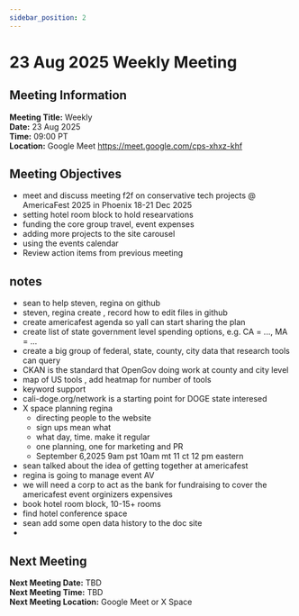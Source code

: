 ```yaml
---
sidebar_position: 2
---
```


# 23 Aug 2025 Weekly Meeting

## Meeting Information

**Meeting Title:** Weekly  
**Date:** 23 Aug 2025  
**Time:** 09:00 PT  
**Location:** Google Meet https://meet.google.com/cps-xhxz-khf

## Meeting Objectives

- meet and discuss meeting f2f on conservative tech projects @ AmericaFest 2025 in Phoenix 18-21 Dec 2025
- setting hotel room block to hold researvations
- funding the core group travel, event expenses
- adding more projects to the site carousel
- using the events calendar
- Review action items from previous meeting

## notes

- sean to help steven, regina on github
- steven, regina create , record how to edit files in github
- create americafest agenda so yall can start sharing the plan
- create list of state government level spending options, e.g. CA = ..., MA = ...
- create a big group of federal, state, county, city data that research tools can query
- CKAN is the standard that OpenGov doing work at county and city level
- map of US tools , add heatmap for number of tools
- keyword support
- cali-doge.org/network is a starting point for DOGE state interesed 
- X space planning regina
    - directing people to the website
    - sign ups mean what
    - what day, time. make it regular
    - one planning, one for marketing and PR
    - September 6,2025 9am pst 10am mt 11 ct 12 pm eastern
- sean talked about the idea of getting together at americafest
- regina is going to manage event AV
- we will need a corp to act as the bank for fundraising to cover the americafest event orginizers expensives
- book hotel room block, 10-15+ rooms
- find hotel conference space
- sean add some open data history to the doc site
- 


## Next Meeting

**Next Meeting Date:** TBD  
**Next Meeting Time:** TBD  
**Next Meeting Location:** Google Meet or X Space 
